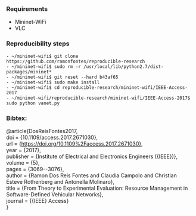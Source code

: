 ### Requirements
- Mininet-WiFi
- VLC

### Reproducibility steps
```
- ~/mininet-wifi$ git clone https://github.com/ramonfontes/reproducible-research
- ~/mininet-wifi$ sudo rm -r /usr/local/lib/python2.7/dist-packages/mininet*
- ~/mininet-wifi$ git reset --hard b43af65
- ~/mininet-wifi$ sudo make install
- ~/mininet-wifi$ cd reproducible-research/mininet-wifi/IEEE-Access-2017
- ~/mininet-wifi/reproducible-research/mininet-wifi/IEEE-Access-2017$ sudo python vanet.py
```

### Bibtex:  
@article{DosReisFontes2017,  
  doi = {10.1109/access.2017.2671030},  
  url = {https://doi.org/10.1109%2Faccess.2017.2671030},  
  year  = {2017},  
  publisher = {Institute of Electrical and Electronics Engineers ({IEEE})},  
  volume = {5},  
  pages = {3069--3076},  
  author = {Ramon Dos Reis Fontes and Claudia Campolo and Christian Esteve Rothenberg and Antonella Molinaro},  
  title = {From Theory to Experimental Evaluation: Resource Management in Software-Defined Vehicular Networks},  
  journal = {{IEEE} Access}  
}

